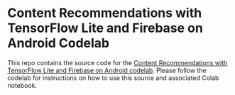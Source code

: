 # Content Recommendations with TensorFlow Lite and Firebase on Android Codelab

This repo contains the source code for the [Content Recommendations with TensorFlow Lite and
Firebase on Android
codelab](https://codelabs.developers.google.com/codelabs/contentrecommendation-android). Please
follow the codelab for instructions on how to use this source and associated Colab notebook.
